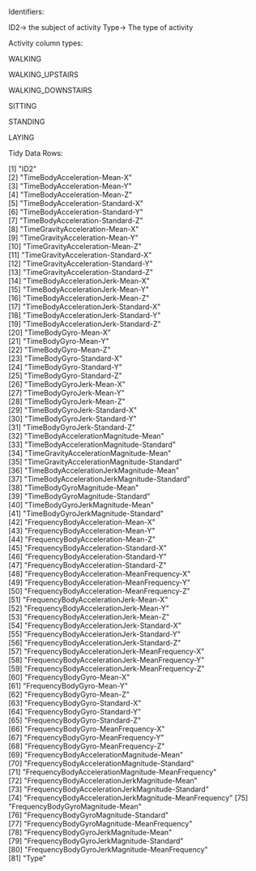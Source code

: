 Identifiers:

ID2-> the subject of activity
Type-> The type of activity

Activity column types:

WALKING

WALKING_UPSTAIRS

WALKING_DOWNSTAIRS

SITTING

STANDING

LAYING

Tidy Data Rows:

[1] "ID2"                                                 
 [2] "TimeBodyAcceleration-Mean-X"                         
 [3] "TimeBodyAcceleration-Mean-Y"                         
 [4] "TimeBodyAcceleration-Mean-Z"                         
 [5] "TimeBodyAcceleration-Standard-X"                     
 [6] "TimeBodyAcceleration-Standard-Y"                     
 [7] "TimeBodyAcceleration-Standard-Z"                     
 [8] "TimeGravityAcceleration-Mean-X"                      
 [9] "TimeGravityAcceleration-Mean-Y"                      
[10] "TimeGravityAcceleration-Mean-Z"                      
[11] "TimeGravityAcceleration-Standard-X"                  
[12] "TimeGravityAcceleration-Standard-Y"                  
[13] "TimeGravityAcceleration-Standard-Z"                  
[14] "TimeBodyAccelerationJerk-Mean-X"                     
[15] "TimeBodyAccelerationJerk-Mean-Y"                     
[16] "TimeBodyAccelerationJerk-Mean-Z"                     
[17] "TimeBodyAccelerationJerk-Standard-X"                 
[18] "TimeBodyAccelerationJerk-Standard-Y"                 
[19] "TimeBodyAccelerationJerk-Standard-Z"                 
[20] "TimeBodyGyro-Mean-X"                                 
[21] "TimeBodyGyro-Mean-Y"                                 
[22] "TimeBodyGyro-Mean-Z"                                 
[23] "TimeBodyGyro-Standard-X"                             
[24] "TimeBodyGyro-Standard-Y"                             
[25] "TimeBodyGyro-Standard-Z"                             
[26] "TimeBodyGyroJerk-Mean-X"                             
[27] "TimeBodyGyroJerk-Mean-Y"                             
[28] "TimeBodyGyroJerk-Mean-Z"                             
[29] "TimeBodyGyroJerk-Standard-X"                         
[30] "TimeBodyGyroJerk-Standard-Y"                         
[31] "TimeBodyGyroJerk-Standard-Z"                         
[32] "TimeBodyAccelerationMagnitude-Mean"                  
[33] "TimeBodyAccelerationMagnitude-Standard"              
[34] "TimeGravityAccelerationMagnitude-Mean"               
[35] "TimeGravityAccelerationMagnitude-Standard"           
[36] "TimeBodyAccelerationJerkMagnitude-Mean"              
[37] "TimeBodyAccelerationJerkMagnitude-Standard"          
[38] "TimeBodyGyroMagnitude-Mean"                          
[39] "TimeBodyGyroMagnitude-Standard"                      
[40] "TimeBodyGyroJerkMagnitude-Mean"                      
[41] "TimeBodyGyroJerkMagnitude-Standard"                  
[42] "FrequencyBodyAcceleration-Mean-X"                    
[43] "FrequencyBodyAcceleration-Mean-Y"                    
[44] "FrequencyBodyAcceleration-Mean-Z"                    
[45] "FrequencyBodyAcceleration-Standard-X"                
[46] "FrequencyBodyAcceleration-Standard-Y"                
[47] "FrequencyBodyAcceleration-Standard-Z"                
[48] "FrequencyBodyAcceleration-MeanFrequency-X"           
[49] "FrequencyBodyAcceleration-MeanFrequency-Y"           
[50] "FrequencyBodyAcceleration-MeanFrequency-Z"           
[51] "FrequencyBodyAccelerationJerk-Mean-X"                
[52] "FrequencyBodyAccelerationJerk-Mean-Y"                
[53] "FrequencyBodyAccelerationJerk-Mean-Z"                
[54] "FrequencyBodyAccelerationJerk-Standard-X"            
[55] "FrequencyBodyAccelerationJerk-Standard-Y"            
[56] "FrequencyBodyAccelerationJerk-Standard-Z"            
[57] "FrequencyBodyAccelerationJerk-MeanFrequency-X"       
[58] "FrequencyBodyAccelerationJerk-MeanFrequency-Y"       
[59] "FrequencyBodyAccelerationJerk-MeanFrequency-Z"       
[60] "FrequencyBodyGyro-Mean-X"                            
[61] "FrequencyBodyGyro-Mean-Y"                            
[62] "FrequencyBodyGyro-Mean-Z"                            
[63] "FrequencyBodyGyro-Standard-X"                        
[64] "FrequencyBodyGyro-Standard-Y"                        
[65] "FrequencyBodyGyro-Standard-Z"                        
[66] "FrequencyBodyGyro-MeanFrequency-X"                   
[67] "FrequencyBodyGyro-MeanFrequency-Y"                   
[68] "FrequencyBodyGyro-MeanFrequency-Z"                   
[69] "FrequencyBodyAccelerationMagnitude-Mean"             
[70] "FrequencyBodyAccelerationMagnitude-Standard"         
[71] "FrequencyBodyAccelerationMagnitude-MeanFrequency"    
[72] "FrequencyBodyAccelerationJerkMagnitude-Mean"         
[73] "FrequencyBodyAccelerationJerkMagnitude-Standard"     
[74] "FrequencyBodyAccelerationJerkMagnitude-MeanFrequency"
[75] "FrequencyBodyGyroMagnitude-Mean"                     
[76] "FrequencyBodyGyroMagnitude-Standard"                 
[77] "FrequencyBodyGyroMagnitude-MeanFrequency"            
[78] "FrequencyBodyGyroJerkMagnitude-Mean"                 
[79] "FrequencyBodyGyroJerkMagnitude-Standard"             
[80] "FrequencyBodyGyroJerkMagnitude-MeanFrequency"        
[81] "Type"   
